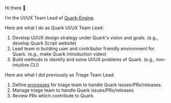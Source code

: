 Hi there 👋

I’m the UI/UX Team Lead of [Quark-Engine](https://github.com/quark-engine/quark-engine).

Here are what I do as Quark UI/UX Team Lead:

1. Develop UI/UX design strategy under Quark's vision and goals. (e.g., develop Quark Script website)
2. Lead team in building user and contributor friendly environment for Quark. (e.g., make Quark introduction video)
3. Build methods to identify and solve UI/UX problems of Quark. (e.g., non-intuitive CLI)

Here are what I did previously as Triage Team Lead:

1. Define [processes](https://quark-engine.readthedocs.io/en/latest/organization.html) for triage team to handle Quark issues/PRs/releases.
2. Manage triage team to handle Quark issues/PRs/releases
3. Review PRs which contribute to Quark.
